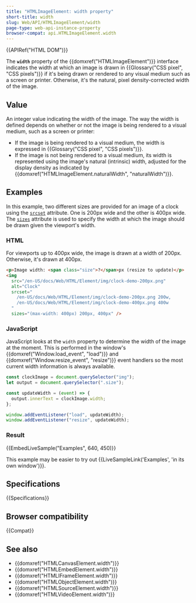 ```yaml
---
title: "HTMLImageElement: width property"
short-title: width
slug: Web/API/HTMLImageElement/width
page-type: web-api-instance-property
browser-compat: api.HTMLImageElement.width
---
```


{{APIRef("HTML DOM")}}

The **`width`** property of the
{{domxref("HTMLImageElement")}} interface indicates the width at which an image is
drawn in {{Glossary("CSS pixel", "CSS pixels")}} if it's being drawn or rendered to
any visual medium such as a screen or printer. Otherwise, it's the natural, pixel
density-corrected width of the image.

## Value

An integer value indicating the width of the image. The way the width is defined
depends on whether or not the image is being rendered to a visual medium, such as a
screen or printer:

- If the image is being rendered to a visual medium, the width is expressed in
  {{Glossary("CSS pixel", "CSS pixels")}}.
- If the image is not being rendered to a visual medium, its width is represented
  using the image's natural (intrinsic) width, adjusted for the display density as
  indicated by {{domxref("HTMLImageElement.naturalWidth", "naturalWidth")}}.

## Examples

In this example, two different sizes are provided for an image of a clock using the
[`srcset`](/en-US/docs/Web/HTML/Element/img#srcset) attribute. One is 200px wide and the other is 400px
wide. The [`sizes`](/en-US/docs/Web/HTML/Element/img#sizes) attribute is used to specify the width at
which the image should be drawn given the viewport's width.

### HTML

For viewports up to 400px wide, the image is drawn at a width of 200px. Otherwise, it's
drawn at 400px.

```html
<p>Image width: <span class="size">?</span>px (resize to update)</p>
<img
  src="/en-US/docs/Web/HTML/Element/img/clock-demo-200px.png"
  alt="Clock"
  srcset="
    /en-US/docs/Web/HTML/Element/img/clock-demo-200px.png 200w,
    /en-US/docs/Web/HTML/Element/img/clock-demo-400px.png 400w
  "
  sizes="(max-width: 400px) 200px, 400px" />
```

### JavaScript

JavaScript looks at the `width` property to determine the width of the image
at the moment. This is performed in the window's {{domxref("Window.load_event",
  "load")}} and {{domxref("Window.resize_event", "resize")}} event handlers so the most
current width information is always available.

```js
const clockImage = document.querySelector("img");
let output = document.querySelector(".size");

const updateWidth = (event) => {
  output.innerText = clockImage.width;
};

window.addEventListener("load", updateWidth);
window.addEventListener("resize", updateWidth);
```

### Result

{{EmbedLiveSample("Examples", 640, 450)}}

This example may be easier to try out {{LiveSampleLink('Examples', 'in its own window')}}.

## Specifications

{{Specifications}}

## Browser compatibility

{{Compat}}

## See also

- {{domxref("HTMLCanvasElement.width")}}
- {{domxref("HTMLEmbedElement.width")}}
- {{domxref("HTMLIFrameElement.width")}}
- {{domxref("HTMLObjectElement.width")}}
- {{domxref("HTMLSourceElement.width")}}
- {{domxref("HTMLVideoElement.width")}}
